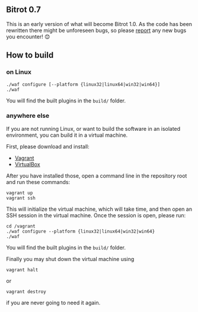Bitrot 0.7
----------

This is an early version of what will become Bitrot 1.0.
As the code has been rewritten there might be unforeseen bugs, so please [report](https://github.com/grejppi/bitrot/issues) any new bugs you encounter! 😊

## How to build

### on Linux

```
./waf configure [--platform {linux32|linux64|win32|win64}]
./waf
```

You will find the built plugins in the `build/` folder.

### anywhere else

If you are not running Linux, or want to build the software in
an isolated environment, you can build it in a virtual machine.

First, please download and install:
* [Vagrant](https://www.vagrantup.com/)
* [VirtualBox](https://www.virtualbox.org/)

After you have installed those, open a command line in the repository
root and run these commands:

```
vagrant up
vagrant ssh
```

This will initialize the virtual machine, which will take time,
and then open an SSH session in the virtual machine.
Once the session is open, please run:

```
cd /vagrant
./waf configure --platform {linux32|linux64|win32|win64}
./waf
```

You will find the built plugins in the `build/` folder.

Finally you may shut down the virtual machine using

```
vagrant halt
```

or

```
vagrant destroy
```

if you are never going to need it again.
